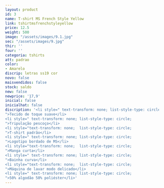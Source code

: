 ```yaml
---
layout: product
id: 3
name: T-shirt MS French Style Yellow
link: tshirtmsfrenchstyleyellow
price: 12.5
weight: 500
image: "/assets/images/9.1.jpg"
sec: "/assets/images/9.jpg"
thir: ''
four: ''
categoria: tshirts
att: padrao
color:
- Amarelo
discrip: letras ss19 cor
novo: false
maisvendidos: false
stock: saldo
new: false
newprice: '17,9'
inicial: false
inicialhat: false
discription: '<li style=" text-transform: none; list-style-type: circle;
">Tecido de toque suave</li>
<li style=" text-transform: none; list-style-type: circle;
">Tripulação pescoço</li>
<li style="text-transform: none;  list-style-type: circle;
">T-shirt padrão</li>
<li style=" text-transform: none; list-style-type: circle;
">Logotipo bordado de MS</li>
<li style="text-transform: none;  list-style-type: circle;
">Manga curta</li>
<li style=" text-transform: none; list-style-type: circle;
">Bainha curva</li>
<li style="text-transform: none;  list-style-type: circle;
">Máquina de lavar modo delicado</li>
<li style=" text-transform: none; list-style-type: circle;
">50% algodão 50% poliéster</li>'
---
```

